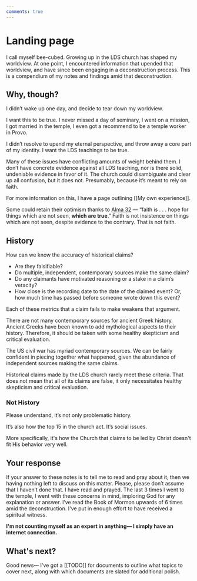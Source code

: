 ```yaml
---
comments: true
---
```


# Landing page

I call myself bee-cubed. Growing up in the LDS church has shaped my worldview. At one point, I encountered information that upended that worldview, and have since been engaging in a deconstruction process. This is a compendium of my notes and findings amid that deconstruction.

## Why, though?

I didn’t wake up one day, and decide to tear down my worldview.

I want this to be true. I never missed a day of seminary, I went on a mission, I got married in the temple, I even got a recommend to be a temple worker in Provo.

I didn’t resolve to upend my eternal perspective, and throw away a core part of my identity. I want the LDS teachings to be true.

Many of these issues have conflicting amounts of weight behind them. I don’t have concrete evidence against all LDS teaching, nor is there solid, undeniable evidence in favor of it. The church could disambiguate and clear up all confusion, but it does not. Presumably, because it’s meant to rely on faith.

For more information on this, I have a page outlining [[My own experience]].

Some could retain their optimism thanks to [Alma 32](https://www.churchofjesuschrist.org/study/scriptures/bofm/alma/32?lang=eng&id=p21#p21) — “faith is . . . hope for things which are not seen, **which are true**.” Faith is not insistence on things which are not seen, despite evidence to the contrary. That is not faith.

## History

How can we know the accuracy of historical claims?

- Are they falsifiable?
- Do multiple, independent, contemporary sources make the same claim?
- Do any claimants have motivated reasoning or a stake in a claim’s veracity?
- How close is the recording date to the date of the claimed event? Or, how much time has passed before someone wrote down this event?

Each of these metrics that a claim fails to make weakens that argument.

There are not many contemporary sources for ancient Greek history. Ancient Greeks have been known to add mythological aspects to their history. Therefore, it should be taken with some healthy skepticism and critical evaluation.

The US civil war has myriad contemporary sources. We can be fairly confident in piecing together what happened, given the abundance of independent sources making the same claims.

Historical claims made by the LDS church rarely meet these criteria. That does not mean that all of its claims are false, it only necessitates healthy skepticism and critical evaluation.

### Not History

Please understand, it’s not only problematic history.

It’s also how the top 15 in the church act.
It’s social issues.

More specifically, it's how the Church that claims to be led by Christ doesn't fit His behavior very well. 

## Your response

If your answer to these notes is to tell me to read and pray about it, then we having nothing left to discuss on this matter. Please, please don’t assume that I haven’t done that. I have read and prayed. The last 3 times I went to the temple, I went with these concerns in mind, imploring God for any explanation or answer. I’ve read the Book of Mormon upwards of 6 times amid the deconstruction. I've put in enough effort to have received a spiritual witness. 

**I'm not counting myself as an expert in anything— I simply have an internet connection.**

## What's next?
Good news— I've got a [[TODO]] for documents to outline what topics to cover next, along with which documents are slated for additional polish.